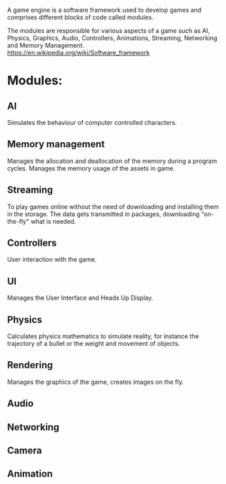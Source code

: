 A game engine is a software framework used to develop games and comprises different blocks of code called modules. 

The modules are responsible for various aspects of a game such as AI, Physics, Graphics, Audio, Controllers, Animations, Streaming, Networking and Memory Management.
https://en.wikipedia.org/wiki/Software_framework

# Modules:

## AI
Simulates the behaviour of computer controlled characters.

## Memory management
Manages the allocation and deallocation of the memory during a program cycles. Manages the memory usage of the assets in game.

## Streaming
To play games online without the need of downloading and installing them in the storage. The data gets transmitted in packages, downloading "on-the-fly" what is needed.

## Controllers
User interaction with the game.

## UI
Manages the User Interface and Heads Up Display.

## Physics
Calculates physics mathematics to simulate reality, for instance the trajectory of a bullet or the weight and movement of objects.

## Rendering
Manages the graphics of the game, creates images on the fly.

## Audio

## Networking

## Camera

## Animation